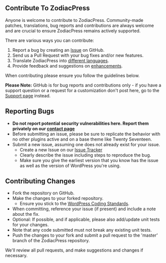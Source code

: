 ## Contribute To ZodiacPress

Anyone is welcome to contribute to ZodiacPress. Community-made patches, translations, bug reports and contributions are always welcome and are crucial to ensure ZodiacPress remains actively supported.

There are various ways you can contribute:

1. Report a bug by creating an [Issue](https://github.com/isabelc/zodiacpress/issues) on GitHub.
2. Send us a Pull Request with your bug fixes and/or new features.
3. Translate ZodiacPress into [different languages](https://isabelcastillo.com/docs/zodiacpress-language).
4. Provide feedback and suggestions on [enhancements](https://github.com/isabelc/zodiacpress/issues?q=is%3Aissue+is%3Aopen+label%3Aenhancement).


When contributing please ensure you follow the guidelines below.


__Please Note:__ GitHub is for bug reports and contributions only - if you have a support question or a request for a customization don't post here, go to the [Support page](https://wordpress.org/support/plugin/zodiacpress) instead.

## Reporting Bugs

* __Do not report potential security vulnerabilities here. Report them privately on our [contact page](https://isabelcastillo.com/email-isabel/)__
* Before submitting an issue, please be sure to replicate the behavior with no other plugins active and on a base theme like Twenty Seventeen.
* Submit a new issue, assuming one does not already exist for your issue.
  * Create a new Issue on our [Issue Tracker](https://github.com/isabelc/zodiacpress/issues)
  * Clearly describe the issue including steps to reproduce the bug.
  * Make sure you give the earliest version that you know has the issue as well as the version of WordPress you're using.

## Contributing Changes

* Fork the repository on GitHub.
* Make the changes to your forked repository.
  * Ensure you stick to the [WordPress Coding Standards](https://codex.wordpress.org/WordPress_Coding_Standards).
* When committing, reference your issue (if present) and include a note about the fix.
* Optional: If possible, and if applicable, please also add/update unit tests for your changes.
* Note that any code submitted must not break any existing unit tests.
* Push the changes to your fork and submit a pull request to the 'master' branch of the ZodiacPress repository.

We'll review all pull requests, and make suggestions and changes if necessary.

